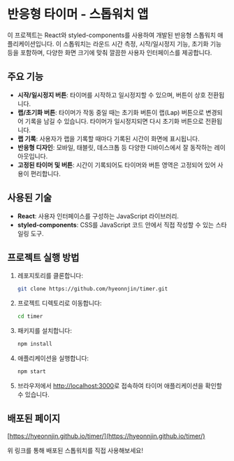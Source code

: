 # 반응형 타이머 - 스톱워치 앱

이 프로젝트는 React와 styled-components를 사용하여 개발된 반응형 스톱워치 애플리케이션입니다. 이 스톱워치는 라운드 시간 측정, 시작/일시정지 기능, 초기화 기능 등을 포함하며, 다양한 화면 크기에 맞춰 깔끔한 사용자 인터페이스를 제공합니다.

## 주요 기능

- **시작/일시정지 버튼**: 타이머를 시작하고 일시정지할 수 있으며, 버튼이 상호 전환됩니다.
- **랩/초기화 버튼**: 타이머가 작동 중일 때는 초기화 버튼이 랩(Lap) 버튼으로 변경되어 기록을 남길 수 있습니다. 타이머가 일시정지되면 다시 초기화 버튼으로 전환됩니다.
- **랩 기록**: 사용자가 랩을 기록할 때마다 기록된 시간이 화면에 표시됩니다.
- **반응형 디자인**: 모바일, 태블릿, 데스크톱 등 다양한 디바이스에서 잘 동작하는 레이아웃입니다.
- **고정된 타이머 및 버튼**: 시간이 기록되어도 타이머와 버튼 영역은 고정되어 있어 사용이 편리합니다.

## 사용된 기술

- **React**: 사용자 인터페이스를 구성하는 JavaScript 라이브러리.
- **styled-components**: CSS를 JavaScript 코드 안에서 직접 작성할 수 있는 스타일링 도구.

## 프로젝트 실행 방법

1. 레포지토리를 클론합니다:

   ```bash
   git clone https://github.com/hyeonnjin/timer.git
   ```

2. 프로젝트 디렉토리로 이동합니다:

   ```bash
   cd timer
   ```

3. 패키지를 설치합니다:

   ```bash
   npm install
   ```

4. 애플리케이션을 실행합니다:

   ```bash
   npm start
   ```

5. 브라우저에서 [http://localhost:3000](http://localhost:3000)로 접속하여 타이머 애플리케이션을 확인할 수 있습니다.

## 배포된 페이지

[https://hyeonnjin.github.io/timer/](https://hyeonnjin.github.io/timer/)

위 링크를 통해 배포된 스톱워치를 직접 사용해보세요!
